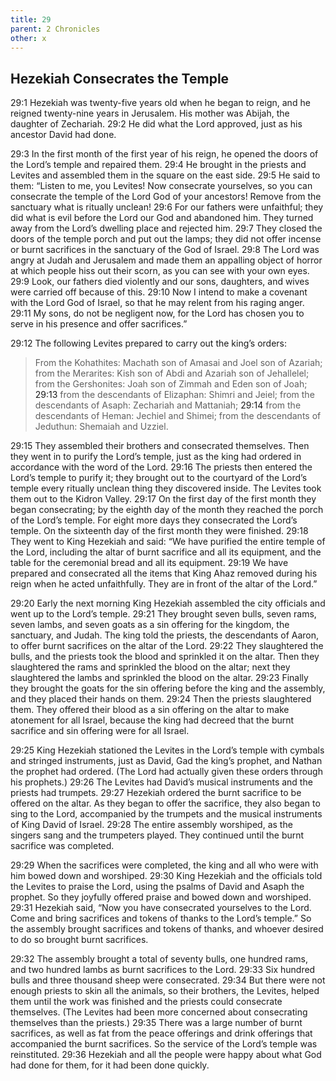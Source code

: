 ```yaml
---
title: 29
parent: 2 Chronicles
other: x
---
```



## Hezekiah Consecrates the Temple

<a name="29:1">29:1</a> Hezekiah was twenty-five years old when he began to reign, and he reigned twenty-nine years in Jerusalem. His mother was Abijah, the daughter of Zechariah. <a name="29:2">29:2</a> He did what the Lord approved, just as his ancestor David had done.

<a name="29:3">29:3</a> In the first month of the first year of his reign, he opened the doors of the Lord’s temple and repaired them. <a name="29:4">29:4</a> He brought in the priests and Levites and assembled them in the square on the east side. <a name="29:5">29:5</a> He said to them: “Listen to me, you Levites! Now consecrate yourselves, so you can consecrate the temple of the Lord God of your ancestors! Remove from the sanctuary what is ritually unclean! <a name="29:6">29:6</a> For our fathers were unfaithful; they did what is evil before the Lord our God and abandoned him. They turned away from the Lord’s dwelling place and rejected him. <a name="29:7">29:7</a> They closed the doors of the temple porch and put out the lamps; they did not offer incense or burnt sacrifices in the sanctuary of the God of Israel. <a name="29:8">29:8</a> The Lord was angry at Judah and Jerusalem and made them an appalling object of horror at which people hiss out their scorn, as you can see with your own eyes. <a name="29:9">29:9</a> Look, our fathers died violently and our sons, daughters, and wives were carried off because of this. <a name="29:10">29:10</a> Now I intend to make a covenant with the Lord God of Israel, so that he may relent from his raging anger. <a name="29:11">29:11</a> My sons, do not be negligent now, for the Lord has chosen you to serve in his presence and offer sacrifices.”

<a name="29:12">29:12</a> The following Levites prepared to carry out the king’s orders:

> From the Kohathites: Machath son of Amasai and Joel son of Azariah;
> from the Merarites: Kish son of Abdi and Azariah son of Jehallelel;
> from the Gershonites: Joah son of Zimmah and Eden son of Joah;
> <a name="29:13">29:13</a> from the descendants of Elizaphan: Shimri and Jeiel;
> from the descendants of Asaph: Zechariah and Mattaniah;
> <a name="29:14">29:14</a> from the descendants of Heman: Jechiel and Shimei;
> from the descendants of Jeduthun: Shemaiah and Uzziel.

<a name="29:15">29:15</a> They assembled their brothers and consecrated themselves. Then they went in to purify the Lord’s temple, just as the king had ordered in accordance with the word of the Lord. <a name="29:16">29:16</a> The priests then entered the Lord’s temple to purify it; they brought out to the courtyard of the Lord’s temple every ritually unclean thing they discovered inside. The Levites took them out to the Kidron Valley. <a name="29:17">29:17</a> On the first day of the first month they began consecrating; by the eighth day of the month they reached the porch of the Lord’s temple. For eight more days they consecrated the Lord’s temple. On the sixteenth day of the first month they were finished. <a name="29:18">29:18</a> They went to King Hezekiah and said: “We have purified the entire temple of the Lord, including the altar of burnt sacrifice and all its equipment, and the table for the ceremonial bread and all its equipment. <a name="29:19">29:19</a> We have prepared and consecrated all the items that King Ahaz removed during his reign when he acted unfaithfully. They are in front of the altar of the Lord.”

<a name="29:20">29:20</a> Early the next morning King Hezekiah assembled the city officials and went up to the Lord’s temple. <a name="29:21">29:21</a> They brought seven bulls, seven rams, seven lambs, and seven goats as a sin offering for the kingdom, the sanctuary, and Judah. The king told the priests, the descendants of Aaron, to offer burnt sacrifices on the altar of the Lord. <a name="29:22">29:22</a> They slaughtered the bulls, and the priests took the blood and sprinkled it on the altar. Then they slaughtered the rams and sprinkled the blood on the altar; next they slaughtered the lambs and sprinkled the blood on the altar. <a name="29:23">29:23</a> Finally they brought the goats for the sin offering before the king and the assembly, and they placed their hands on them. <a name="29:24">29:24</a> Then the priests slaughtered them. They offered their blood as a sin offering on the altar to make atonement for all Israel, because the king had decreed that the burnt sacrifice and sin offering were for all Israel.

<a name="29:25">29:25</a> King Hezekiah stationed the Levites in the Lord’s temple with cymbals and stringed instruments, just as David, Gad the king’s prophet, and Nathan the prophet had ordered. (The Lord had actually given these orders through his prophets.) <a name="29:26">29:26</a> The Levites had David’s musical instruments and the priests had trumpets. <a name="29:27">29:27</a> Hezekiah ordered the burnt sacrifice to be offered on the altar. As they began to offer the sacrifice, they also began to sing to the Lord, accompanied by the trumpets and the musical instruments of King David of Israel. <a name="29:28">29:28</a> The entire assembly worshiped, as the singers sang and the trumpeters played. They continued until the burnt sacrifice was completed.

<a name="29:29">29:29</a> When the sacrifices were completed, the king and all who were with him bowed down and worshiped. <a name="29:30">29:30</a> King Hezekiah and the officials told the Levites to praise the Lord, using the psalms of David and Asaph the prophet. So they joyfully offered praise and bowed down and worshiped. <a name="29:31">29:31</a> Hezekiah said, “Now you have consecrated yourselves to the Lord. Come and bring sacrifices and tokens of thanks to the Lord’s temple.” So the assembly brought sacrifices and tokens of thanks, and whoever desired to do so brought burnt sacrifices.

<a name="29:32">29:32</a> The assembly brought a total of seventy bulls, one hundred rams, and two hundred lambs as burnt sacrifices to the Lord. <a name="29:33">29:33</a> Six hundred bulls and three thousand sheep were consecrated. <a name="29:34">29:34</a> But there were not enough priests to skin all the animals, so their brothers, the Levites, helped them until the work was finished and the priests could consecrate themselves. (The Levites had been more concerned about consecrating themselves than the priests.) <a name="29:35">29:35</a> There was a large number of burnt sacrifices, as well as fat from the peace offerings and drink offerings that accompanied the burnt sacrifices. So the service of the Lord’s temple was reinstituted. <a name="29:36">29:36</a> Hezekiah and all the people were happy about what God had done for them, for it had been done quickly.